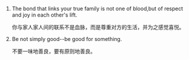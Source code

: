 1. The bond that links your true family is not one of blood,but of respect and joy in each other's lift.

   你与家人家人间的联系不是血脉，而是尊重对方的生活，并为之感觉喜悦。

2. Be not simply good--be good for something.

   不要一味地善良，要有原则地善良。

